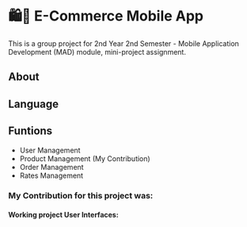 # 🛍🛒 E-Commerce Mobile App
This is a group project for 2nd Year 2nd Semester - Mobile Application Development (MAD) module, mini-project assignment. 
## About
## Language 
## Funtions
* User Management
* Product Management (My Contribution)
* Order Management 
* Rates Management
### My Contribution for this project was:

#### Working project User Interfaces:
